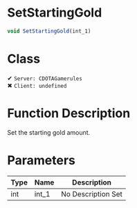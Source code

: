 # SetStartingGold
```js	
void SetStartingGold(int_1)
```
# Class
✔ `Server: CDOTAGamerules`  
✖ `Client: undefined`  

# Function Description
Set the starting gold amount.
# Parameters
Type|Name|Description
--|--|--
int|int_1|No Description Set
